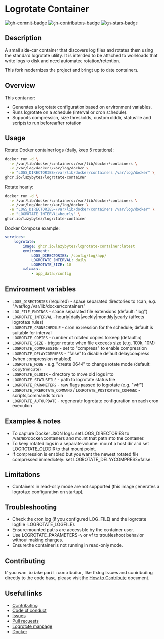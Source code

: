 # Logrotate Container

[![gh-commit-badge][gh-commit-badge]][gh-commit]
[![gh-contributors-badge][gh-contributors-badge]][gh-contributors]
[![gh-stars-badge][gh-stars-badge]][gh-stars]

## Description

A small side-car container that discovers log files and rotates them using the standard logrotate utility. It is intended to be attached to workloads that write logs to disk and need automated rotation/retention.

This fork modernizes the project and bringt up to date containers.

## Overview

This container:

-   Generates a logrotate configuration based on environment variables.
-   Runs logrotate on a schedule (interval or cron schedule).
-   Supports compression, size thresholds, custom olddir, statusfile and scripts to run before/after rotation.

## Usage

Rotate Docker container logs (daily, keep 5 rotations):

```sh
docker run -d \
  -v /var/lib/docker/containers:/var/lib/docker/containers \
  -v /var/log/docker:/var/log/docker \
  -e "LOGS_DIRECTORIES=/var/lib/docker/containers /var/log/docker" \
ghcr.io/lazybytez/logrotate-container
```

Rotate hourly:

```sh
docker run -d \
  -v /var/lib/docker/containers:/var/lib/docker/containers \
  -v /var/log/docker:/var/log/docker \
  -e "LOGS_DIRECTORIES=/var/lib/docker/containers /var/log/docker" \
  -e "LOGROTATE_INTERVAL=hourly" \
ghcr.io/lazybytez/logrotate-container
```

Docker Compose example:

```yaml
services:
    logrotate:
        image: ghcr.io/lazybytez/logrotate-container:latest
        environment:
            LOGS_DIRECTORIES: /config/log/app/
            LOGROTATE_INTERVAL: daily
            LOGROTATE_SIZE: 1G
        volumes:
            - app_data:/config
```

## Environment variables

-   `LOGS_DIRECTORIES` (required) - space separated directories to scan, e.g. "/var/log /var/lib/docker/containers"
-   `LOG_FILE_ENDINGS` - space separated file extensions (default: "log")
-   `LOGROTATE_INTERVAL` - hourly|daily|weekly|monthly|yearly (affects logrotate rules)
-   `LOGROTATE_CRONSCHEDULE` - cron expression for the schedule; default is suitable for interval
-   `LOGROTATE_COPIES` - number of rotated copies to keep (default 5)
-   `LOGROTATE_SIZE` - trigger rotate when file exceeds size (e.g. 100k, 10M)
-   `LOGROTATE_COMPRESSION` - set to "compress" to enable compression
-   `LOGROTATE_DELAYCOMPRESS` - "false" to disable default delaycompress (when compression enabled)
-   `LOGROTATE_MODE` - e.g. "create 0644" to change rotate mode (default: copytruncate)
-   `LOGROTATE_OLDDIR` - directory to move old logs into
-   `LOGROTATE_STATUSFILE` - path to logrotate status file
-   `LOGROTATE_PARAMETERS` - raw flags passed to logrotate (e.g. "vdf")
-   `LOGROTATE_PREROTATE_COMMAND` / `LOGROTATE_POSTROTATE_COMMAND` - scripts/commands to run
-   `LOGROTATE_AUTOUPDATE` - regenerate logrotate configuration on each cron execution

## Examples & notes

-   To capture Docker JSON logs: set LOGS_DIRECTORIES to /var/lib/docker/containers and mount that path into the container.
-   To keep rotated logs in a separate volume: mount a host dir and set LOGROTATE_OLDDIR to that mount point.
-   If compression is enabled but you want the newest rotated file compressed immediately: set LOGROTATE_DELAYCOMPRESS=false.

## Limitations

-   Containers in read-only mode are not supported (this image generates a logrotate configuration on startup).

## Troubleshooting

-   Check the cron log (if you configured LOG_FILE) and the logrotate logfile (LOGROTATE_LOGFILE).
-   Ensure mounted paths are accessible by the container user.
-   Use LOGROTATE_PARAMETERS=v or vf to troubleshoot behavior without making changes.
-   Ensure the container is not running in read-only mode.

## Contributing

If you want to take part in contribution, like fixing issues and contributing directly to the code base, please visit
the [How to Contribute][gh-contribute] document.

## Useful links

-   [Contributing][gh-contribute]
-   [Code of conduct][gh-codeofconduct]
-   [Issues][gh-issues]
-   [Pull requests][gh-pulls]
-   [Logrotate manpage](http://www.linuxcommand.org/man_pages/logrotate8.html)
-   [Docker](https://www.docker.com/)

<!-- Variables -->

[gh-commit-badge]: https://img.shields.io/github/last-commit/lazybytez/logrotate-container?style=for-the-badge&colorA=302D41&colorB=cba6f7
[gh-commit]: https://github.com/lazybytez/logrotate-container/commits/main
[gh-contributors-badge]: https://img.shields.io/github/contributors/lazybytez/logrotate-container?style=for-the-badge&colorA=302D41&colorB=89dceb
[gh-contributors]: https://github.com/lazybytez/logrotate-container/graphs/contributors
[gh-stars-badge]: https://img.shields.io/github/stars/lazybytez/logrotate-container?style=for-the-badge&colorA=302D41&colorB=f9e2af
[gh-stars]: https://github.com/lazybytez/logrotate-container/stargazers
[gh-contribute]: https://github.com/lazybytez/.github/blob/main/docs/CONTRIBUTING.md
[gh-codeofconduct]: https://github.com/lazybytez/.github/blob/main/docs/CODE_OF_CONDUCT.md
[gh-issues]: https://github.com/lazybytez/logrotate-container/issues
[gh-pulls]: https://github.com/lazybytez/logrotate-container/pulls4
[gh-team]: https://github.com/lazybytez
